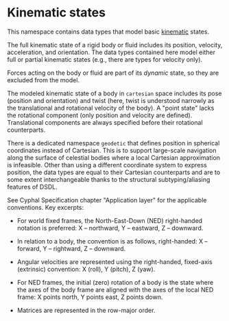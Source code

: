 # Kinematic states

This namespace contains data types that model basic [kinematic](https://en.wikipedia.org/wiki/Kinematics) states.

The full kinematic state of a rigid body or fluid includes its position, velocity, acceleration, and orientation.
The data types contained here model either full or partial kinematic states (e.g., there are types for velocity only).

Forces acting on the body or fluid are part of its *dynamic* state, so they are excluded from the model.

The modeled kinematic state of a body in `cartesian` space includes its pose (position and orientation)
and twist (here, twist is understood narrowly as the translational and rotational velocity of the body).
A "point state" lacks the rotational component (only position and velocity are defined).
Translational components are always specified before their rotational counterparts.

There is a dedicated namespace `geodetic` that defines position in spherical coordinates instead of Cartesian.
This is to support large-scale navigation along the surface of celestial bodies where a local
Cartesian approximation is infeasible.
Other than using a different coordinate system to express position, the data types are equal to their Cartesian
counterparts and are to some extent interchangeable thanks to the structural subtyping/aliasing features of DSDL.

See Cyphal Specification chapter "Application layer" for the applicable conventions.
Key excerpts:

- For world fixed frames, the North-East-Down (NED) right-handed notation is preferred:
  X – northward, Y – eastward, Z – downward.

- In relation to a body, the convention is as follows, right-handed:
  X – forward, Y – rightward, Z – downward.

- Angular velocities are represented using the right-handed, fixed-axis (extrinsic) convention:
  X (roll), Y (pitch), Z (yaw).

- For NED frames, the initial (zero) rotation of a body is the state where the axes of the body frame are
  aligned with the axes of the local NED frame: X points north, Y points east, Z points down.

- Matrices are represented in the row-major order.
